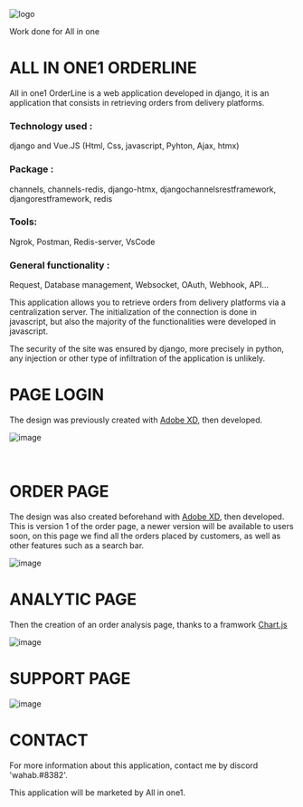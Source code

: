 
![logo](https://user-images.githubusercontent.com/90828091/175833466-de259052-f9b5-479e-84f6-8e50bbcb4cb6.svg)

<p> Work done for All in one</a></p>
<h1> ALL IN ONE1 ORDERLINE</h1>
<p>All in one1 OrderLine is a web application developed in django, it is an application that consists in retrieving orders from delivery platforms.

<h3>Technology used :</h3><p> django and Vue.JS (Html, Css, javascript, Pyhton, Ajax, htmx)</p>
<h3>Package :</h3> <p> channels, channels-redis, django-htmx, djangochannelsrestframework, djangorestframework, redis</p>
<h3>Tools: </h3> <p> Ngrok, Postman, Redis-server, VsCode</p>
<h3>General functionality :</h3> <p> Request, Database management, Websocket, OAuth, Webhook, API...</p>

<p>This application allows you to retrieve orders from delivery platforms via a centralization server. The initialization of the connection is done in javascript, but also the majority of the functionalities were developed in javascript. 

The security of the site was ensured by django, more precisely in python, any injection or other type of infiltration of the application is unlikely.</p>

<h1>PAGE LOGIN</h1>
<p>The design was previously created with <a href="https://www.adobe.com/fr/products/xd.html">Adobe XD</a>, then developed. </p>

![image](https://user-images.githubusercontent.com/90828091/200195483-a9b57be9-7012-430e-9e8c-22bcb0be041d.png)

<br>

<h1>ORDER PAGE</h1>

<p>The design was also created beforehand with <a href="https://www.adobe.com/fr/products/xd.html">Adobe XD</a>, then developed. This is version 1 of the order page, a newer version will be available to users soon, on this page we find all the orders placed by customers, as well as other features such as a search bar. </p>

![image](https://user-images.githubusercontent.com/90828091/200195303-c94630ea-2734-47b3-89a6-8613535e0d13.png)

<h1>ANALYTIC PAGE</h1>
<p>Then the creation of an order analysis page, thanks to a framwork <a href="https://www.chartjs.org/">Chart.js</a></p>

![image](https://user-images.githubusercontent.com/90828091/200195317-9615ffdb-8f71-480f-b6e7-8860e3003d0b.png)

<h1>SUPPORT PAGE</h1>

![image](https://user-images.githubusercontent.com/90828091/200195435-50aba5dc-42c0-462f-acd4-e7393d48fb12.png)




<h1>CONTACT</h1>
<p>For more information about this application, contact me by discord 'wahab.#8382'.

This application will be marketed by All in one1. 

